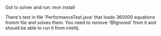 Got to solver and run:
mvn install

There's test in file 'PerformanceTest.java' that loads 360000 equations fromm file and solves them.
You need to remove '@Ignored' from it and should be able to run it from intellij.